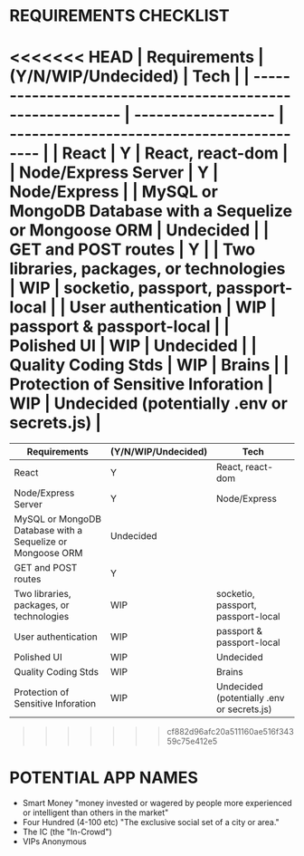 # REQUIREMENTS CHECKLIST

<<<<<<< HEAD
| Requirements                                               | (Y/N/WIP/Undecided) | Tech                                       |
| ---------------------------------------------------------- | ------------------- | ------------------------------------------ |
| React                                                      | Y                   | React, react-dom                           |
| Node/Express Server                                        | Y                   | Node/Express                               |
| MySQL or MongoDB Database with a Sequelize or Mongoose ORM | Undecided           |
| GET and POST routes                                        | Y                   |
| Two libraries, packages, or technologies                   | WIP                 | socketio, passport, passport-local         |
| User authentication                                        | WIP                 | passport & passport-local                  |
| Polished UI                                                | WIP                 | Undecided                                  |
| Quality Coding Stds                                        | WIP                 | Brains                                     |
| Protection of Sensitive Inforation                         | WIP                 | Undecided (potentially .env or secrets.js) |
=======
Requirements | (Y/N/WIP/Undecided) | Tech
------------ | -------------   | -------------
React | Y | React, react-dom
Node/Express Server | Y | Node/Express
MySQL or MongoDB Database with a Sequelize or Mongoose ORM | Undecided
GET and POST routes | Y
Two libraries, packages, or technologies | WIP | socketio, passport, passport-local
User authentication | WIP | passport & passport-local
Polished UI | WIP | Undecided
Quality Coding Stds | WIP | Brains
Protection of Sensitive Inforation | WIP | Undecided (potentially .env or secrets.js)
>>>>>>> cf882d96afc20a511160ae516f34359c75e412e5

# POTENTIAL APP NAMES

-   Smart Money "money invested or wagered by people more experienced or intelligent than others in the market"
-   Four Hundred (4-100 etc) "The exclusive social set of a city or area."
-   The IC (the "In-Crowd")
-   VIPs Anonymous
